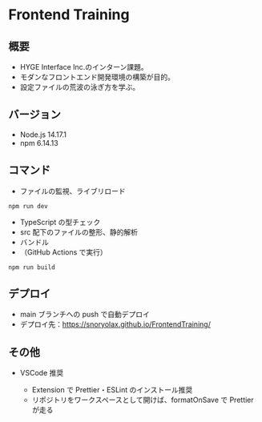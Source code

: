 # Frontend Training

## 概要

- HYGE Interface Inc.のインターン課題。
- モダンなフロントエンド開発環境の構築が目的。
- 設定ファイルの荒波の泳ぎ方を学ぶ。

## バージョン

- Node.js 14.17.1
- npm 6.14.13

## コマンド

- ファイルの監視、ライブリロード

```
npm run dev
```

- TypeScript の型チェック
- src 配下のファイルの整形、静的解析
- バンドル
- （GitHub Actions で実行）

```
npm run build
```

## デプロイ

- main ブランチへの push で自動デプロイ
- デプロイ先：https://snoryolax.github.io/FrontendTraining/

## その他

- VSCode 推奨

  - Extension で Prettier・ESLint のインストール推奨
  - リポジトリをワークスペースとして開けば、formatOnSave で Prettier が走る
